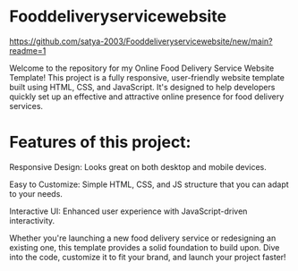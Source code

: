 # Fooddeliveryservicewebsite

https://github.com/satya-2003/Fooddeliveryservicewebsite/new/main?readme=1

Welcome to the repository for my Online Food Delivery Service Website Template! This project is a fully responsive, user-friendly website template built using HTML, CSS, and JavaScript. It's designed to help developers quickly set up an effective and attractive online presence for food delivery services.

# Features of this project:

Responsive Design: Looks great on both desktop and mobile devices.

Easy to Customize: Simple HTML, CSS, and JS structure that you can adapt to your needs.

Interactive UI: Enhanced user experience with JavaScript-driven interactivity.


Whether you're launching a new food delivery service or redesigning an existing one, this template provides a solid foundation to build upon. Dive into the code, customize it to fit your brand, and launch your project faster!


